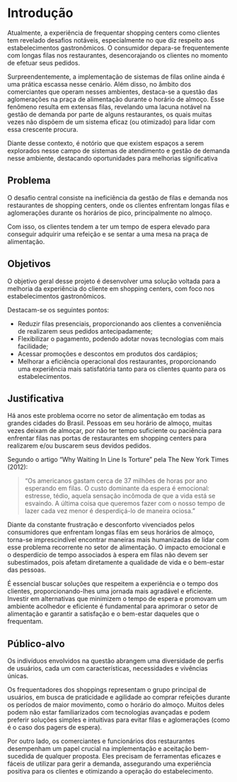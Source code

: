 # Introdução

Atualmente, a experiência de frequentar shopping centers como clientes tem  revelado desafios notáveis, especialmente no que diz respeito aos estabelecimentos  gastronômicos. O consumidor depara-se frequentemente com longas filas nos  restaurantes, desencorajando os clientes no momento de efetuar seus pedidos.

Surpreendentemente, a implementação de sistemas de filas online ainda é uma  prática escassa nesse cenário. Além disso, no âmbito dos comerciantes que operam nesses ambientes, destaca-se a questão das aglomerações na praça de alimentação durante o horário de almoço. Esse fenômeno resulta em extensas filas, revelando uma lacuna notável na gestão de demanda por parte de alguns restaurantes, os quais muitas vezes não dispõem de um sistema eficaz (ou otimizado) para lidar com essa crescente procura.

Diante desse contexto, é notório que que existem espaços a serem explorados  nesse campo de sistemas de atendimento e gestão de demanda nesse ambiente, destacando oportunidades para melhorias significativa

## Problema

O desafio central consiste na ineficiência da gestão de filas e demanda nos  restaurantes de shopping centers, onde os clientes enfrentam longas filas e aglomerações durante os horários de pico, principalmente no almoço.

Com isso, os clientes tendem a ter um tempo de espera elevado para conseguir  adquirir uma refeição e se sentar a uma mesa na praça de  alimentação.

## Objetivos

O objetivo geral desse projeto é desenvolver uma solução voltada para a melhoria da experiência do cliente em shopping centers, com foco nos estabelecimentos gastronômicos.

Destacam-se os seguintes pontos:  

* Reduzir filas presenciais, proporcionando aos clientes a conveniência de realizarem seus pedidos antecipadamente;  
* Flexibilizar o pagamento, podendo adotar novas tecnologias com mais facilidade;  
* Acessar promoções e descontos em produtos dos cardápios;  
* Melhorar a eficiência operacional dos restaurantes, proporcionando uma experiência mais satisfatória tanto para os clientes quanto para os estabelecimentos.

## Justificativa

Há anos este problema ocorre no setor de alimentação em todas as grandes cidades do Brasil. Pessoas em seu horário de almoço, muitas vezes deixam de almoçar, por não ter tempo suficiente ou paciência para enfrentar filas nas portas de restaurantes em shopping centers para realizarem e/ou buscarem seus devidos pedidos.

Segundo o artigo “Why Waiting In Line Is Torture” pela The New York Times (2012):
> “Os americanos gastam cerca de 37 milhões de horas por ano esperando em filas. O custo dominante da espera é emocional: estresse, tédio, aquela sensação incômoda de que a vida está se esvaindo.
> A última coisa que queremos fazer com o nosso tempo de lazer cada vez menor é desperdiçá-lo de maneira ociosa.”

Diante da constante frustração e desconforto vivenciados pelos consumidores que enfrentam longas filas em seus horários de almoço, torna-se imprescindível encontrar maneiras mais humanizadas de lidar com esse problema recorrente no setor de alimentação. O impacto emocional e o desperdício de tempo associados à espera em filas não devem ser subestimados, pois afetam diretamente a qualidade de vida e o bem-estar das pessoas.

É essencial buscar soluções que respeitem a experiência e o tempo dos clientes, proporcionando-lhes uma jornada mais agradável e eficiente. Investir em alternativas que minimizem o tempo de espera e promovam um ambiente acolhedor e eficiente é fundamental para aprimorar o setor de alimentação e garantir a satisfação e o bem-estar daqueles que o frequentam.

## Público-alvo

Os indivíduos envolvidos na questão abrangem uma diversidade de perfis de usuários, cada um com características, necessidades e vivências únicas.

Os frequentadores dos shoppings representam o grupo principal de usuários, em busca de praticidade e agilidade ao comprar refeições durante os períodos de maior movimento, como o horário do almoço. Muitos deles podem não estar familiarizados com tecnologias avançadas e podem preferir soluções simples e intuitivas para evitar filas e aglomerações (como é o caso dos pagers de espera).

Por outro lado, os comerciantes e funcionários dos restaurantes desempenham um papel crucial na implementação e aceitação bem-sucedida de qualquer proposta. Eles precisam de ferramentas eficazes e fáceis de utilizar para gerir a demanda, assegurando uma experiência positiva para os clientes e otimizando a operação do estabelecimento.